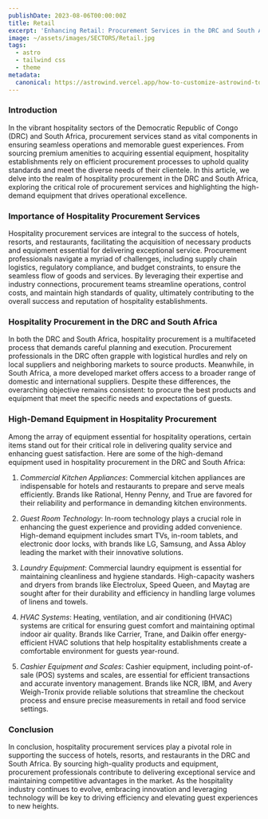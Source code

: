 ```yaml
---
publishDate: 2023-08-06T00:00:00Z
title: Retail
excerpt: 'Enhancing Retail: Procurement Services in the DRC and South Africa'
image: ~/assets/images/SECTORS/Retail.jpg
tags:
  - astro
  - tailwind css
  - theme
metadata:
  canonical: https://astrowind.vercel.app/how-to-customize-astrowind-to-your-brand
---
```



### Introduction

In the vibrant hospitality sectors of the Democratic Republic of Congo (DRC) and South Africa, procurement services stand as vital components in ensuring seamless operations and memorable guest experiences. From sourcing premium amenities to acquiring essential equipment, hospitality establishments rely on efficient procurement processes to uphold quality standards and meet the diverse needs of their clientele. In this article, we delve into the realm of hospitality procurement in the DRC and South Africa, exploring the critical role of procurement services and highlighting the high-demand equipment that drives operational excellence.

### Importance of Hospitality Procurement Services

Hospitality procurement services are integral to the success of hotels, resorts, and restaurants, facilitating the acquisition of necessary products and equipment essential for delivering exceptional service. Procurement professionals navigate a myriad of challenges, including supply chain logistics, regulatory compliance, and budget constraints, to ensure the seamless flow of goods and services. By leveraging their expertise and industry connections, procurement teams streamline operations, control costs, and maintain high standards of quality, ultimately contributing to the overall success and reputation of hospitality establishments.

### Hospitality Procurement in the DRC and South Africa

In both the DRC and South Africa, hospitality procurement is a multifaceted process that demands careful planning and execution. Procurement professionals in the DRC often grapple with logistical hurdles and rely on local suppliers and neighboring markets to source products. Meanwhile, in South Africa, a more developed market offers access to a broader range of domestic and international suppliers. Despite these differences, the overarching objective remains consistent: to procure the best products and equipment that meet the specific needs and expectations of guests.

### High-Demand Equipment in Hospitality Procurement

Among the array of equipment essential for hospitality operations, certain items stand out for their critical role in delivering quality service and enhancing guest satisfaction. Here are some of the high-demand equipment used in hospitality procurement in the DRC and South Africa:

1. *Commercial Kitchen Appliances*: Commercial kitchen appliances are indispensable for hotels and restaurants to prepare and serve meals efficiently. Brands like Rational, Henny Penny, and True are favored for their reliability and performance in demanding kitchen environments.

2. *Guest Room Technology*: In-room technology plays a crucial role in enhancing the guest experience and providing added convenience. High-demand equipment includes smart TVs, in-room tablets, and electronic door locks, with brands like LG, Samsung, and Assa Abloy leading the market with their innovative solutions.

3. *Laundry Equipment*: Commercial laundry equipment is essential for maintaining cleanliness and hygiene standards. High-capacity washers and dryers from brands like Electrolux, Speed Queen, and Maytag are sought after for their durability and efficiency in handling large volumes of linens and towels.

4. *HVAC Systems*: Heating, ventilation, and air conditioning (HVAC) systems are critical for ensuring guest comfort and maintaining optimal indoor air quality. Brands like Carrier, Trane, and Daikin offer energy-efficient HVAC solutions that help hospitality establishments create a comfortable environment for guests year-round.

5. *Cashier Equipment and Scales*: Cashier equipment, including point-of-sale (POS) systems and scales, are essential for efficient transactions and accurate inventory management. Brands like NCR, IBM, and Avery Weigh-Tronix provide reliable solutions that streamline the checkout process and ensure precise measurements in retail and food service settings.

### Conclusion

In conclusion, hospitality procurement services play a pivotal role in supporting the success of hotels, resorts, and restaurants in the DRC and South Africa. By sourcing high-quality products and equipment, procurement professionals contribute to delivering exceptional service and maintaining competitive advantages in the market. As the hospitality industry continues to evolve, embracing innovation and leveraging technology will be key to driving efficiency and elevating guest experiences to new heights.



